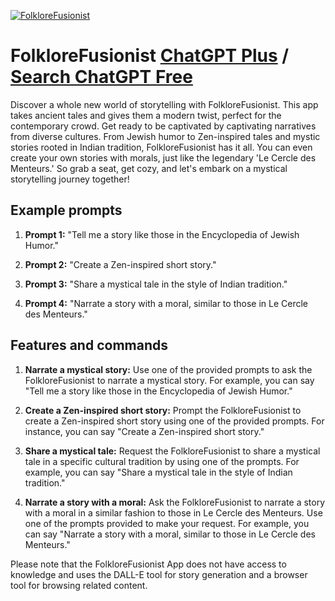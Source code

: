 
[![FolkloreFusionist](https://files.oaiusercontent.com/file-kepkIymaQ3xHSxQO626OFb5g?se=2123-10-19T01%3A35%3A23Z&sp=r&sv=2021-08-06&sr=b&rscc=max-age%3D31536000%2C%20immutable&rscd=attachment%3B%20filename%3Da09dab25-732e-47a4-ab29-96c1b5baafca.png&sig=nXOkaIRnc21pMMg41fL9dooQ9lCu01AzC5svphXsM/Y%3D)](https://chat.openai.com/g/g-ckO7g2OSx-folklorefusionist)

# FolkloreFusionist [ChatGPT Plus](https://chat.openai.com/g/g-ckO7g2OSx-folklorefusionist) / [Search ChatGPT Free](https://gptcall.net/index.html#/?search=FolkloreFusionist)

Discover a whole new world of storytelling with FolkloreFusionist. This app takes ancient tales and gives them a modern twist, perfect for the contemporary crowd. Get ready to be captivated by captivating narratives from diverse cultures. From Jewish humor to Zen-inspired tales and mystic stories rooted in Indian tradition, FolkloreFusionist has it all. You can even create your own stories with morals, just like the legendary 'Le Cercle des Menteurs.' So grab a seat, get cozy, and let's embark on a mystical storytelling journey together!

## Example prompts

1. **Prompt 1:** "Tell me a story like those in the Encyclopedia of Jewish Humor."

2. **Prompt 2:** "Create a Zen-inspired short story."

3. **Prompt 3:** "Share a mystical tale in the style of Indian tradition."

4. **Prompt 4:** "Narrate a story with a moral, similar to those in Le Cercle des Menteurs."

## Features and commands

1. **Narrate a mystical story:** Use one of the provided prompts to ask the FolkloreFusionist to narrate a mystical story. For example, you can say "Tell me a story like those in the Encyclopedia of Jewish Humor."

2. **Create a Zen-inspired short story:** Prompt the FolkloreFusionist to create a Zen-inspired short story using one of the provided prompts. For instance, you can say "Create a Zen-inspired short story."

3. **Share a mystical tale:** Request the FolkloreFusionist to share a mystical tale in a specific cultural tradition by using one of the prompts. For example, you can say "Share a mystical tale in the style of Indian tradition."

4. **Narrate a story with a moral:** Ask the FolkloreFusionist to narrate a story with a moral in a similar fashion to those in Le Cercle des Menteurs. Use one of the prompts provided to make your request. For example, you can say "Narrate a story with a moral, similar to those in Le Cercle des Menteurs."

Please note that the FolkloreFusionist App does not have access to knowledge and uses the DALL-E tool for story generation and a browser tool for browsing related content.


